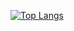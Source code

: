 [![Top Langs](https://github-readme-stats.vercel.app/api/top-langs/?username=Raraby&layout=donut-vertical)](https://github.com/Raraby/github-readme-stats)
